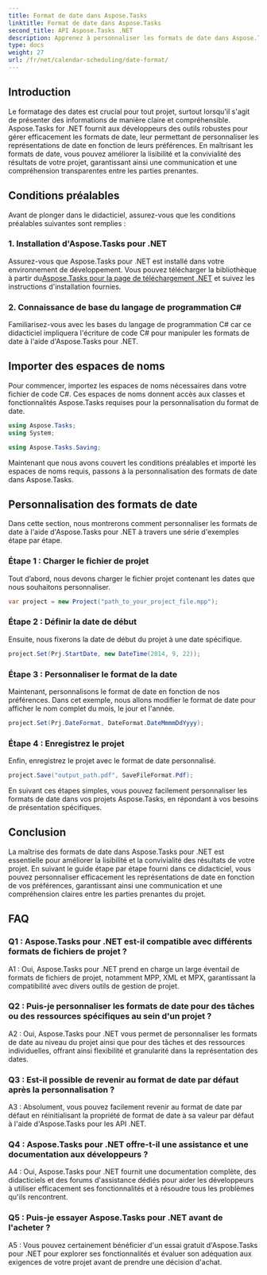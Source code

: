 ```yaml
---
title: Format de date dans Aspose.Tasks
linktitle: Format de date dans Aspose.Tasks
second_title: API Aspose.Tasks .NET
description: Apprenez à personnaliser les formats de date dans Aspose.Tasks pour .NET sans effort grâce à ce didacticiel complet étape par étape.
type: docs
weight: 27
url: /fr/net/calendar-scheduling/date-format/
---
```

## Introduction

Le formatage des dates est crucial pour tout projet, surtout lorsqu'il s'agit de présenter des informations de manière claire et compréhensible. Aspose.Tasks for .NET fournit aux développeurs des outils robustes pour gérer efficacement les formats de date, leur permettant de personnaliser les représentations de date en fonction de leurs préférences. En maîtrisant les formats de date, vous pouvez améliorer la lisibilité et la convivialité des résultats de votre projet, garantissant ainsi une communication et une compréhension transparentes entre les parties prenantes.

## Conditions préalables

Avant de plonger dans le didacticiel, assurez-vous que les conditions préalables suivantes sont remplies :

### 1. Installation d'Aspose.Tasks pour .NET

 Assurez-vous que Aspose.Tasks pour .NET est installé dans votre environnement de développement. Vous pouvez télécharger la bibliothèque à partir du[Aspose.Tasks pour la page de téléchargement .NET](https://releases.aspose.com/tasks/net/) et suivez les instructions d'installation fournies.

### 2. Connaissance de base du langage de programmation C#

Familiarisez-vous avec les bases du langage de programmation C# car ce didacticiel impliquera l'écriture de code C# pour manipuler les formats de date à l'aide d'Aspose.Tasks pour .NET.

## Importer des espaces de noms

Pour commencer, importez les espaces de noms nécessaires dans votre fichier de code C#. Ces espaces de noms donnent accès aux classes et fonctionnalités Aspose.Tasks requises pour la personnalisation du format de date.

```csharp
using Aspose.Tasks;
using System;

using Aspose.Tasks.Saving;

```

Maintenant que nous avons couvert les conditions préalables et importé les espaces de noms requis, passons à la personnalisation des formats de date dans Aspose.Tasks.

## Personnalisation des formats de date

Dans cette section, nous montrerons comment personnaliser les formats de date à l'aide d'Aspose.Tasks pour .NET à travers une série d'exemples étape par étape.

### Étape 1 : Charger le fichier de projet

Tout d’abord, nous devons charger le fichier projet contenant les dates que nous souhaitons personnaliser.

```csharp
var project = new Project("path_to_your_project_file.mpp");
```

### Étape 2 : Définir la date de début

Ensuite, nous fixerons la date de début du projet à une date spécifique.

```csharp
project.Set(Prj.StartDate, new DateTime(2014, 9, 22));
```

### Étape 3 : Personnaliser le format de la date

Maintenant, personnalisons le format de date en fonction de nos préférences. Dans cet exemple, nous allons modifier le format de date pour afficher le nom complet du mois, le jour et l'année.

```csharp
project.Set(Prj.DateFormat, DateFormat.DateMmmmDdYyyy);
```

### Étape 4 : Enregistrez le projet

Enfin, enregistrez le projet avec le format de date personnalisé.

```csharp
project.Save("output_path.pdf", SaveFileFormat.Pdf);
```

En suivant ces étapes simples, vous pouvez facilement personnaliser les formats de date dans vos projets Aspose.Tasks, en répondant à vos besoins de présentation spécifiques.

## Conclusion

La maîtrise des formats de date dans Aspose.Tasks pour .NET est essentielle pour améliorer la lisibilité et la convivialité des résultats de votre projet. En suivant le guide étape par étape fourni dans ce didacticiel, vous pouvez personnaliser efficacement les représentations de date en fonction de vos préférences, garantissant ainsi une communication et une compréhension claires entre les parties prenantes du projet.

## FAQ

### Q1 : Aspose.Tasks pour .NET est-il compatible avec différents formats de fichiers de projet ?

A1 : Oui, Aspose.Tasks pour .NET prend en charge un large éventail de formats de fichiers de projet, notamment MPP, XML et MPX, garantissant la compatibilité avec divers outils de gestion de projet.

### Q2 : Puis-je personnaliser les formats de date pour des tâches ou des ressources spécifiques au sein d'un projet ?

A2 : Oui, Aspose.Tasks pour .NET vous permet de personnaliser les formats de date au niveau du projet ainsi que pour des tâches et des ressources individuelles, offrant ainsi flexibilité et granularité dans la représentation des dates.

### Q3 : Est-il possible de revenir au format de date par défaut après la personnalisation ?

A3 : Absolument, vous pouvez facilement revenir au format de date par défaut en réinitialisant la propriété de format de date à sa valeur par défaut à l'aide d'Aspose.Tasks pour les API .NET.

### Q4 : Aspose.Tasks pour .NET offre-t-il une assistance et une documentation aux développeurs ?

A4 : Oui, Aspose.Tasks pour .NET fournit une documentation complète, des didacticiels et des forums d'assistance dédiés pour aider les développeurs à utiliser efficacement ses fonctionnalités et à résoudre tous les problèmes qu'ils rencontrent.

### Q5 : Puis-je essayer Aspose.Tasks pour .NET avant de l'acheter ?

A5 : Vous pouvez certainement bénéficier d'un essai gratuit d'Aspose.Tasks pour .NET pour explorer ses fonctionnalités et évaluer son adéquation aux exigences de votre projet avant de prendre une décision d'achat.